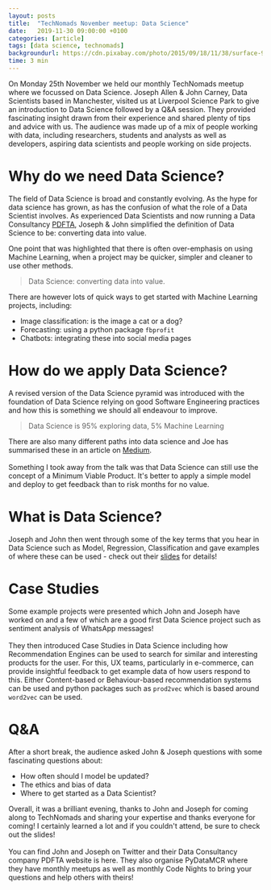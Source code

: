 ```yaml
---
layout: posts
title:  "TechNomads November meetup: Data Science"
date:   2019-11-30 09:00:00 +0100
categories: [article]
tags: [data science, technomads]
backgroundurl: https://cdn.pixabay.com/photo/2015/09/18/11/38/surface-945444_960_720.jpg
time: 3 min
---
```


On Monday 25th November we held our monthly TechNomads meetup where we focussed on Data Science. Joseph Allen & John Carney, Data Scientists based in Manchester, visited us at Liverpool Science Park to give an introduction to Data Science followed by a Q&A session. They provided fascinating insight drawn from their experience and shared plenty of tips and advice with us. The audience was made up of a mix of people working with data, including researchers, students and analysts as well as developers, aspiring data scientists and people working on side projects.

# Why do we need Data Science?

The field of Data Science is broad and constantly evolving. As the hype for data science has grown, as has the confusion of what the role of a Data Scientist involves. As experienced Data Scientists and now running a Data Consultancy [PDFTA](https://www.pdfta.com/), Joseph & John simplified the definition of Data Science to be: converting data into value.   

One point that was highlighted that there is often over-emphasis on using Machine Learning, when a project may be quicker, simpler and cleaner to use other methods.

> Data Science: converting data into value.

There are however lots of quick ways to get started with Machine Learning projects, including:

- Image classification: is the image a cat or a dog?
- Forecasting: using a python package `fbprofit`
- Chatbots: integrating these into social media pages

# How do we apply Data Science?

A revised version of the Data Science pyramid was introduced with the foundation of Data Science relying on good Software Engineering practices and how this is something we should all endeavour to improve.

> Data Science is 95% exploring data, 5% Machine Learning

<!--![Data Science](https://img.evbuc.com/https%3A%2F%2Fcdn.evbuc.com%2Fimages%2F79266727%2F276295144661%2F1%2Foriginal.20191104-093358?w=800&auto=compress&rect=0%2C0%2C1024%2C512&s=cfd0c07ed61c0ebc5d6e51dcd4b19320)-->

There are also many different paths into data science and Joe has summarised these in an article on [Medium](https://medium.com/@JosephAllen1234/the-data-scientists-ive-met-c88478d3632b).
<br><br>
Something I took away from the talk was that Data Science can still use the concept of a Minimum Viable Product. It's better to apply a simple model and deploy to get feedback than to risk months for no value. 

# What is Data Science?

Joseph and John then went through some of the key terms that you hear in Data Science such as Model, Regression, Classification and gave examples of where these can be used - check out their [slides](https://tinyurl.com/pdfta-data-science)  for details! 

# Case Studies

Some example projects were presented which John and Joseph have worked on and a few of which are a good first Data Science project such as sentiment analysis of WhatsApp messages! 
<br><br>
They then introduced Case Studies in Data Science including how Recommendation Engines can be used to search for similar and interesting products for the user. For this, UX teams, particularly in e-commerce, can provide insightful feedback to get example data of how users respond to this. Either Content-based or Behaviour-based recommendation systems can be used and python packages such as `prod2vec` which is based around `word2vec` can be used.

# Q&A

After a short break, the audience asked John & Joseph questions with some fascinating questions about:

- How often should I model be updated?
- The ethics and bias of data
- Where to get started as a Data Scientist?

Overall, it was a brilliant evening, thanks to John and Joseph for coming along to TechNomads and sharing your expertise and thanks everyone for coming! I certainly learned a lot and if you couldn't attend, be sure to check out the slides!
<br><br>
You can find John and Joseph on Twitter and their Data Consultancy company PDFTA website is here. They also organise PyDataMCR where they have monthly meetups as well as monthly Code Nights to bring your questions and help others with theirs!